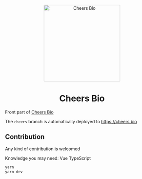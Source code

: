<p align="center">
<img src="https://bafybeih7f7vqm3exiqxpo5i62evjxbclkpxfdmtmgz7t5ag7bx4i2xvovm.ipfs.infura-ipfs.io/cheers-02.png" alt="Cheers Bio" width="250">
</p>
<h1 align="center">Cheers Bio</h1>

Front part of [Cheers Bio](https://cheers.bio/)

The `cheers` branch is automatically deployed to https://cheers.bio

## Contribution

Any kind of contribution is welcomed

Knowledge you may need: Vue TypeScript

```sh
yarn
yarn dev
```

